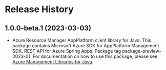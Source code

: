 # Release History

## 1.0.0-beta.1 (2023-03-03)

- Azure Resource Manager AppPlatform client library for Java. This package contains Microsoft Azure SDK for AppPlatform Management SDK. REST API for Azure Spring Apps. Package tag package-preview-2023-01. For documentation on how to use this package, please see [Azure Management Libraries for Java](https://aka.ms/azsdk/java/mgmt).
